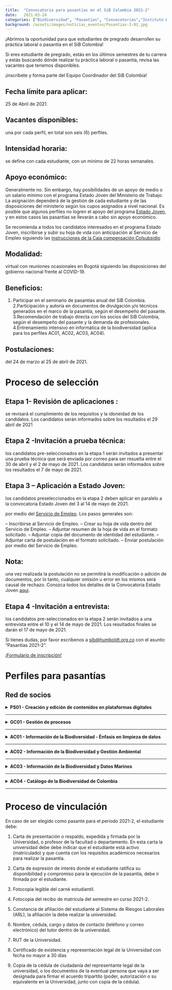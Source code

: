 ```yaml
---
title:  "Convocatoria para pasantías en el SiB Colombia 2021-2"
date:   2021-03-24
categories: ["Biodiversidad", "Pasantías", "Convocatorias","Instituto Humboldt", "2021"]
background: /assets/images/noticias_eventos/Pasantias-3-01.jpg
---
```


¡Abrimos la oportunidad para que estudiantes de pregrado desarrollen su práctica laboral o pasantía en el SiB Colombia!

Si eres estudiante de pregrado, estás en los últimos semestres de tu carrera y estás buscando dónde realizar tu práctica laboral o pasantía, revisa las vacantes que tenemos disponibles.

¡inscríbete y forma parte del Equipo Coordinador del SiB Colombia!

## Fecha límite para aplicar:
25 de Abril de 2021.

## Vacantes disponibles:
una por cada perfil, en total son seis (6) perfiles.

## Intensidad horaria:
se define con cada estudiante, con un mínimo de 22 horas semanales.

## Apoyo económico:
Generalmente no. Sin embargo, hay posibilidades de un apoyo de medio o un salario mínimo con el programa Estado Joven del Ministerio de Trabajo. La asignación dependerá de la gestión de cada estudiante y de las disposiciones del ministerio según los cupos asignados a nivel nacional. Es posible que algunos perfiles no logren el apoyo del programa [Estado Joven](https://www.mintrabajo.gov.co/empleo-y-pensiones/movilidad-y-formacion/estado-joven), y en estos casos las pasantías se llevarán a cabo sin apoyo económico.

Se recomienda a todos los candidatos interesados en el programa Estado Joven, inscribirse y subir su hoja de vida con anticipación al Servicio de Empleo siguiendo las [instrucciones de la Caja compensación Colsubsidio](https://www.agenciadeempleocolsubsidio.com/#homePage)

## Modalidad:
virtual con reuniones ocasionales en Bogotá siguiendo las disposiciones del gobierno nacional frente al COVID-19.

## Beneficios:

1. Participar en el seminario de pasantías anual del SiB Colombia.
2.Participación y autoría en documentos de divulgación y/o técnicos generados en el marco de la pasantía, según el desempeño del pasante.
3.Recomendación de trabajo directa con los socios del SiB Colombia, según el desempeño del pasante y la demanda de profesionales.
4.Entrenamiento intensivo en informática de la biodiversidad (aplica para los perfiles AC01, AC02, AC03, AC04).


## Postulaciones: 
del 24 de marzo al 25 de abril de 2021.

# Proceso de selección

## Etapa 1- Revisión de aplicaciones :
se revisará el cumplimiento de los requisitos y la idoneidad de los candidatos. Los candidatos serán informados sobre los resultados el 29 abril de 2021

## Etapa 2 -Invitación a prueba técnica: 
los candidatos pre-seleccionados en la etapa 1 serán invitados a presentar una prueba técnica que será enviada por correo para ser resuelta entre el 30 de abril y el 2 de mayo de 2021. Los candidatos serán informados sobre los resultados el 7 de mayo de 2021.

## Etapa 3 – Aplicación a Estado Joven:
los candidatos preseleccionados en la etapa 2 deben aplicar en paralelo a la convocatoria Estado Joven del 3 al 14 de mayo de 2021.

por medio del [Servicio de Empleo](https://www.serviciodeempleo.gov.co/). Los pasos generales son:

–   Inscribirse al Servicio de Empleo.
–   Crear su hoja de vida dentro del Servicio de Empleo.
–   Adjuntar resumen de la hoja de vida en el formato solicitado.
–   Adjuntar copia del documento de identidad del estudiante.
–   Adjuntar carta de postulación en el formato solicitado.
–   Enviar postulación por medio del Servicio de Empleo.

## Nota: 
una vez realizada la postulación no se permitirá la modificación o adición de documentos, por lo tanto, cualquier omisión u error en los mismos será causal de rechazo.
Conozca todos los detalles de la Convocatoria Estado Joven [aquí](https://www.mintrabajo.gov.co/web/guest/empleo-y-pensiones/movilidad-y-formacion/estado-joven).

## Etapa 4 -Invitación a entrevista:
los candidatos pre-seleccionados en la etapa 2 serán invitados a una entrevista entre el 10 y el 14 de mayo de 2021. Los resultados finales se darán el 17 de mayo de 2021.

Si tienes dudas, por favor escríbenos a sib@humboldt.org.co con el asunto: “Pasantías 2021-2”.

[¡Formulario de inscripción!](https://docs.google.com/forms/d/e/1FAIpQLScfp9zpAdlVS_0TMiNKx_ilW_WjSIwLMhB9a3a2ekigzvoTzw/viewform)
       

# Perfiles para pasantías

## Red de socios

 <details>
    <summary markdown="span"><B>PS01 - Creación y edición de contenidos en plataformas digitales</B></summary>
    
<br>
Carreras: 
Diseño Gráfico, Diseño Industrial, Diseño interactivo, Artes visuales, Animación.
Temáticas: 
Divulgación científica, Datos Abiertos, Visualización de Datos.
Objetivo: 
Diseñar e implementar estrategias de divulgación que apoyen la publicación, acceso y uso de datos abiertos sobre biodiversidad.
Actividades: 
Crear, maquetar, preparar, editar y optimizar publicaciones en distintos canales digitales (web y redes sociales) para el Sistema de Información sobre Biodiversidad de Colombia (SiB Colombia).
    </details>

___

<details>
    <summary markdown="span"><B>GC01 - Gestión de procesos</B></summary>
    
<br>
Carreras: Ingeniería Industrial o Administración de Empresas.
Temática: Gestión de procesos, Flujos de datos e información, Datos abiertos.
Objetivo: Consolidar los procedimientos y flujos de trabajo internos del Equipo Coordinador del SiB Colombia.
Actividades: Documentar y diagramar los procedimientos de gestión y flujos de trabajo internos del Equipo Coordinador del SiB Colombia.
    </details>

___

<details>
    <summary markdown="span"><B>AC01 - Información de la Biodiversidad - Énfasis en limpieza de datos</B></summary>
    
<br>
Carreras: Biología, Ecología y afines.
Temática: Informática de la Biodiversidad, Datos abiertos, Ciencia Abierta, Ciencia de Datos.
Objetivo: Mejorar la calidad de los datos abiertos sobre la Biodiversidad del país, para apoyar procesos de investigación, educación y la toma de decisiones.
Actividades: Administrar e integrar datos e información sobre biodiversidad a través de diferentes herramientas de publicación en línea, para su difusión en biodiversidad.co. Implementar herramientas informáticas para la validación, limpieza y mejora de la calidad de datos sobre biodiversidad. Participar en los procesos de publicación y el acceso libre a datos e información sobre biodiversidad.
    </details>

___

<details>
    <summary markdown="span"><B>AC02 - Información de la Biodiversidad y Gestión Ambiental</B></summary>
    
<br>
Carreras: Biología, Ingeniería ambiental y afines.
Temática: Informática de la Biodiversidad, Legislación Ambiental, Datos abiertos, Ciencia Abierta, Ciencia de Datos.
Objetivo: Facilitar que los datos sobre biodiversidad publicados bajo la normativa ambiental del país (decretos 1376 y 3016 de 2013) se transformen en una herramienta de conocimiento.
Actividades: Mejorar los procesos de gestión de datos sobre biodiversidad derivados de los titulares de permisos de acuerdo a lo establecido en los decretos 1376 y 3016 de 2013 sobre recolección de especímenes. Apoyar a diferentes entidades Colombianas en la incorporación de la normativa y facilitar los procesos de cumplimiento legal de la misma. Hacer un diagnóstico de la calidad de los datos publicados a través del mecanismo de reporte CR-SiB. Validar y mejorar la calidad de los datos haciendo uso de herramientas de la informática de la biodiversidad.
    </details>

___

<details>
    <summary markdown="span"><B>AC03 - Información de la Biodiversidad y Datos Marinos</B></summary>
    
<br>
Carreras: Biología, Biología Marina, Ecología y afines.
Temática: Informática de la Biodiversidad, Datos abiertos, Datos Marinos, Ciencia Abierta, Ciencia de Datos.
Objetivo: Publicar y mejorar la calidad de los datos (observaciones, especímenes de colecciones biológicas) sobre la biodiversidad marino costera del país en convenio con el SiB Colombia e Invemar.
Actividades: Implementar herramientas informáticas para la validación, limpieza y mejora de la calidad de datos sobre biodiversidad publicados a través del Nodo Marino del Sistema de Información sobre Biodiversidad de Colombia. Asegurar la interoperabilidad de datos entre Colombia y las redes globales de datos GBIF y OBIS. Participar en los procesos de publicación y el acceso abierto a datos e información sobre biodiversidad.
    </details>

___

<details>
    <summary markdown="span"><B>AC04 - Catálogo de la Biodiversidad de Colombia</B></summary>
    
<br>
Carreras: Biología, Ecología, Ingenieria Forestal y afines.
Temática: Datos abiertos, Ciencia abierta, Ciencia de Datos.
Objetivo: Elaborar y curar las fichas de especies publicadas a través del catálogo de la biodiversidad de Colombia (http://catalogo.biodiversidad.co/) facilitando así la toma de decisiones, investigación y divulgación científica.
Actividades: Apoyar la administración de los contenidos del catálogo de la biodiversidad de Colombia http://catalogo.biodiversidad.co. Integrar nuevas fichas de especies objetos de conservación. Integrar nuevas fichas de especies de interés del pasante.
    </details>

___

# Proceso de vinculación
En caso de ser elegido como pasante para el periodo 2021-2, el estudiante debe:

1. Carta de presentación o respaldo, expedida y firmada por la Universidad, o profesor de la facultad o departamento. En esta carta la universidad debe debe indicar que el estudiante está activo (matriculado) y que cuenta con los requisitos académicos necesarios para realizar la pasantía.

2. Carta de expresión de interés donde el estudiante ratifica su disponibilidad y compromiso para la ejecución de la pasantía, debe ir firmada por el estudiante.

3. Fotocopia legible del carné estudiantil.

4. Fotocopia del recibo de matrícula del semestre en curso 2021-2.

5. Constancia de afiliación del estudiante al Sistema de Riesgos Laborales (ARL), la afiliación la debe realizar la universidad.

6. Nombre, cédula, cargo y datos de contacto (teléfono y correo electrónico) del tutor dentro de la universidad.

7. RUT de la Universidad.

8. Certificado de existencia y representación legal de la Universidad con fecha no mayor a 30 días

9. Copia de la cédula de ciudadanía del representante legal de la universidad, o los documentos de la eventual persona que vaya a ser designada para firmar el acuerdo tripartito (poder, autorización o su equivalente en la Universidad, junto con copia de la cédula).


